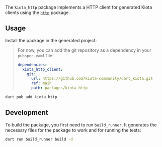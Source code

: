 The `kiota_http` package implements a HTTP client for generated Kiota clients using the
[`http`](https://pub.dev/packages/http) package.

## Usage

Install the package in the generated project:

> For now, you can add the git repository as a dependency in your `pubspec.yaml` file:
>
> ```yaml
> dependencies:
>   kiota_http_client:
>     git:
>       url: https://github.com/kiota-community/dart_kiota.git
>       ref: main
>       path: packages/kiota_http
> ```

```bash
dart pub add kiota_http
```

## Development

To build the package, you first need to run `build_runner`.
It generates the necessary files for the package to work and for running the tests:

```bash
dart run build_runner build -d
```
